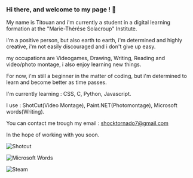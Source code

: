 ### Hi there, and welcome to my page ! 👋

My name is Titouan and i'm currently a student in a digital learning formation at the "Marie-Thérése Solacroup" Institute.

i'm a positive person, but also earth to earth, i'm determined and highly creative, i'm not easily discouraged and i don't give up easy.

my occupations are Videogames, Drawing, Writing, Reading and video/photo montage, i also enjoy learning new things.
 
For now, i'm still a beginner in the matter of coding, but i'm determined to learn and become better as time passes.

I'm currently learning : CSS, C, Python, Javascript.

I use : ShotCut(Video Montage), Paint.NET(Photomontage), Microsoft words(Writing).

You can contact me trough my email :
shocktornado7@gmail.com

In the hope of working with you soon.

![Shotcut](https://img.shields.io/badge/Shotcut-115C77.svg?style=for-the-badge&logo=Shotcut&logoColor=white)

![Microsoft Words](https://img.shields.io/badge/MicrosoftWord-2B579A.svg?style=for-the-badge&logo=Microsoft-Word&logoColor=white)

![Steam](https://img.shields.io/badge/Steam-000000.svg?style=for-the-badge&logo=Steam&logoColor=white)

